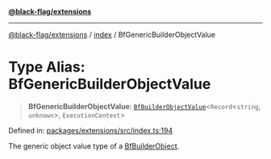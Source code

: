 [**@black-flag/extensions**](../../README.md)

***

[@black-flag/extensions](../../README.md) / [index](../README.md) / BfGenericBuilderObjectValue

# Type Alias: BfGenericBuilderObjectValue

> **BfGenericBuilderObjectValue**: [`BfBuilderObjectValue`](BfBuilderObjectValue.md)\<`Record`\<`string`, `unknown`\>, `ExecutionContext`\>

Defined in: [packages/extensions/src/index.ts:194](https://github.com/Xunnamius/black-flag/blob/3c3f6e1e60095912b550318378e24dc68e62b7d6/packages/extensions/src/index.ts#L194)

The generic object value type of a [BfBuilderObject](BfBuilderObject.md).
